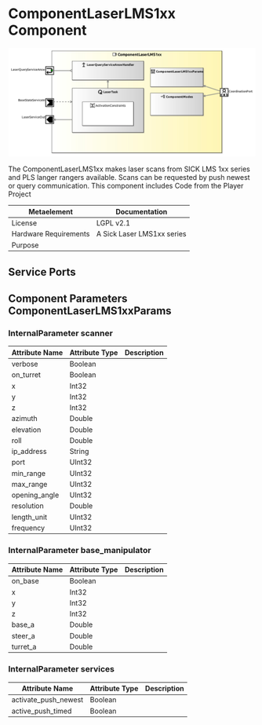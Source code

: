 <!--- This file is generated from the ComponentLaserLMS1xx.componentDocumentation model --->
<!--- do not modify this file manually as it will by automatically overwritten by the code generator, modify the model instead and re-generate this file --->

# ComponentLaserLMS1xx Component

![ComponentLaserLMS1xx-ComponentImage](model/ComponentLaserLMS1xxComponentDefinition.jpg)

The ComponentLaserLMS1xx makes laser scans from SICK LMS 1xx series and PLS langer rangers available. Scans can be requested by push newest or query communication. This component includes Code from the Player Project

| Metaelement | Documentation |
|-------------|---------------|
| License | LGPL v2.1 |
| Hardware Requirements | A Sick Laser LMS1xx series |
| Purpose |  |



## Service Ports


## Component Parameters ComponentLaserLMS1xxParams

### InternalParameter scanner

| Attribute Name | Attribute Type | Description |
|----------------|----------------|-------------|
| verbose | Boolean |  |
| on_turret | Boolean |  |
| x | Int32 |  |
| y | Int32 |  |
| z | Int32 |  |
| azimuth | Double |  |
| elevation | Double |  |
| roll | Double |  |
| ip_address | String |  |
| port | UInt32 |  |
| min_range | UInt32 |  |
| max_range | UInt32 |  |
| opening_angle | UInt32 |  |
| resolution | Double |  |
| length_unit | UInt32 |  |
| frequency | UInt32 |  |

### InternalParameter base_manipulator

| Attribute Name | Attribute Type | Description |
|----------------|----------------|-------------|
| on_base | Boolean |  |
| x | Int32 |  |
| y | Int32 |  |
| z | Int32 |  |
| base_a | Double |  |
| steer_a | Double |  |
| turret_a | Double |  |

### InternalParameter services

| Attribute Name | Attribute Type | Description |
|----------------|----------------|-------------|
| activate_push_newest | Boolean |  |
| active_push_timed | Boolean |  |

